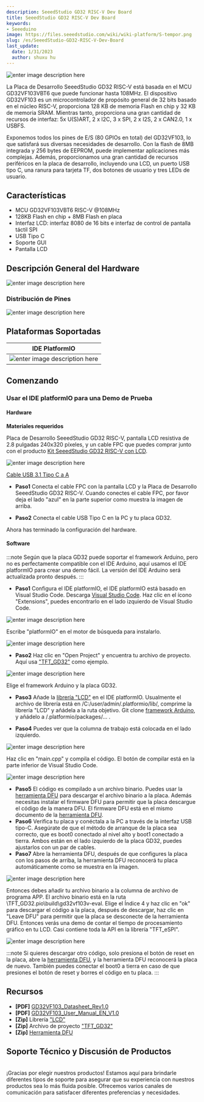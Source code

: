 ```yaml
---
description: SeeedStudio GD32 RISC-V Dev Board
title: SeeedStudio GD32 RISC-V Dev Board
keywords:
- Seeeduino 
image: https://files.seeedstudio.com/wiki/wiki-platform/S-tempor.png
slug: /es/SeeedStudio-GD32-RISC-V-Dev-Board
last_update:
  date: 1/31/2023
  author: shuxu hu
---
```



![enter image description here](https://files.seeedstudio.com/wiki/GD32VF103/img/GD32VF-103VBT6-all.jpg)

La Placa de Desarrollo SeeedStudio GD32 RISC-V está basada en el MCU GD32VF103VBT6 que puede funcionar hasta 108MHz. El dispositivo GD32VF103 es un microcontrolador de propósito general de 32 bits basado en el núcleo RISC-V, proporciona 128 KB de memoria Flash en chip y 32 KB de memoria SRAM. Mientras tanto, proporciona una gran cantidad de recursos de interfaz: 5x U(S)ART, 2 x I2C, 3 x SPI, 2 x I2S, 2 x CAN2.0, 1 x USBFS.

Exponemos todos los pines de E/S (80 GPIOs en total) del GD32VF103, lo que satisfará sus diversas necesidades de desarrollo. Con la flash de 8MB integrada y 256 bytes de EEPROM, puede implementar aplicaciones más complejas. Además, proporcionamos una gran cantidad de recursos periféricos en la placa de desarrollo, incluyendo una LCD, un puerto USB tipo C, una ranura para tarjeta TF, dos botones de usuario y tres LEDs de usuario.

## Características

+ MCU GD32VF103VBT6 RISC-V @108MHz
+ 128KB Flash en chip + 8MB Flash en placa
+ Interfaz LCD: interfaz 8080 de 16 bits e interfaz de control de pantalla táctil SPI
+ USB Tipo C
+ Soporte GUI
+ Pantalla LCD

## Descripción General del Hardware

![enter image description here](https://files.seeedstudio.com/wiki/GD32VF103/img/GD32VF-103VBT6-pin.jpg)

### Distribución de Pines

![enter image description here](https://files.seeedstudio.com/wiki/GD32VF103/img/GD32VF-103VBT6-c.jpg)

## Plataformas Soportadas

| IDE PlatformIO                                                                                            |
|-----------------------------------------------------------------------------------------------------|
| ![enter image description here](https://files.seeedstudio.com/wiki/Bazaar_Document/platformio-logo.17fdc3bc.png)  |

## Comenzando

### Usar el IDE platformIO para una Demo de Prueba

#### Hardware

**Materiales requeridos**

Placa de Desarrollo SeeedStudio GD32 RISC-V, pantalla LCD resistiva de 2.8 pulgadas 240x320 píxeles, y un cable FPC que puedes comprar junto con el producto [Kit SeeedStudio GD32 RISC-V con LCD](https://www.seeedstudio.com/SeeedStudio-GD32-RISC-V-kit-with-LCD-p-4303.html).

![enter image description here](https://www.seeedstudio.site/media/catalog/product/cache/9d0ce51a71ce6a79dfa2a98d65a0f0bd/g/d/gd32vf-103vbt6-connect-2.jpg) <!-- 图片链接有问题-->

[Cable USB 3.1 Tipo C a A](https://www.seeedstudio.com/USB-3-1-Type-C-to-A-Cable-1-Meter-3-1A-p-4085.html)

+ **Paso1**
Conecta el cable FPC con la pantalla LCD y la Placa de Desarrollo SeeedStudio GD32 RISC-V. Cuando conectes el cable FPC, por favor deja el lado "azul" en la parte superior como muestra la imagen de arriba.

+ **Paso2**
Conecta el cable USB Tipo C en la PC y tu placa GD32.

Ahora has terminado la configuración del hardware.

#### Software

:::note
Según que la placa GD32 puede soportar el framework Arduino, pero no es perfectamente compatible con el IDE Arduino, aquí usamos el IDE platformIO para crear una demo fácil. La versión del IDE Arduino será actualizada pronto después.
:::

+ **Paso1**
Configura el IDE platformIO, el IDE platformIO está basado en Visual Studio Code.
Descarga [Visual Studio Code](https://code.visualstudio.com/).
Haz clic en el ícono "Extensions", puedes encontrarlo en el lado izquierdo de Visual Studio Code.

![enter image description here](https://files.seeedstudio.com/wiki/GD32VF103/img/wiki1.png)

Escribe "platformIO" en el motor de búsqueda para instalarlo.

![enter image description here](https://files.seeedstudio.com/wiki/GD32VF103/img/wiki2.png)

+ **Paso2**
Haz clic en "Open Project" y encuentra tu archivo de proyecto. Aquí usa ["TFT_GD32"](https://github.com/Seeed-Studio/Seeed_Arduino_LCD/archive/TFT_GD32.zip) como ejemplo.

![enter image description here](https://files.seeedstudio.com/wiki/GD32VF103/img/wiki3.png)

Elige el framework Arduino y la placa GD32.

+ **Paso3**
Añade la [librería "LCD"](https://github.com/Seeed-Studio/Seeed_Arduino_LCD/archive/master.zip) en el IDE platformIO. Usualmente el archivo de librería está en /C:/user/admin/.platformio/lib/, comprime la librería "LCD" y añádela a la ruta objetivo. Git clone [framework Arduino](https://github.com/LynnL4/framework-arduino-gd32v), y añádelo a /.platformio/packages/... .

+ **Paso4**
Puedes ver que la columna de trabajo está colocada en el lado izquierdo.

![enter image description here](https://files.seeedstudio.com/wiki/GD32VF103/img/wiki4.png)

Haz clic en "main.cpp" y compila el código. El botón de compilar está en la parte inferior de Visual Studio Code.

![enter image description here](https://files.seeedstudio.com/wiki/GD32VF103/img/wiki5.png)

+ **Paso5**
El código es compilado a un archivo binario. Puedes usar la [herramienta DFU](https://files.seeedstudio.com/wiki/GD32VF103/res/GD32_MCU_Dfu_Tool_V3.8.1.5784_1.rar) para descargar el archivo binario a la placa. Además necesitas instalar el firmware DFU para permitir que la placa descargue el código de la manera DFU. El firmware DFU está en el mismo documento de la [herramienta DFU](https://files.seeedstudio.com/wiki/GD32VF103/res/GD32_MCU_Dfu_Tool_V3.8.1.5784_1.rar).
+ **Paso6**
Verifica tu placa y conéctala a la PC a través de la interfaz USB tipo-C. Asegúrate de que el método de arranque de la placa sea correcto, que es boot0 conectado al nivel alto y boot1 conectado a tierra. Ambos están en el lado izquierdo de la placa GD32, puedes ajustarlos con un par de cables.
+ **Paso7**
Abre la herramienta DFU, después de que configures la placa con los pasos de arriba, la herramienta DFU reconocerá tu placa automáticamente como se muestra en la imagen.

![enter image description here](https://files.seeedstudio.com/wiki/GD32VF103/img/wiki6.png)

Entonces debes añadir tu archivo binario a la columna de archivo de programa APP. El archivo binario está en la ruta \TFT_GD32.pio\build\gd32vf103v-eval.
Elige el Índice 4 y haz clic en "ok" para descargar el código a la placa, después de descargar, haz clic en "Leave DFU" para permitir que la placa se desconecte de la herramienta DFU. Entonces verás una demo de contar el tiempo de procesamiento gráfico en tu LCD. Casi contiene toda la API en la librería "TFT_eSPI".

![enter image description here](https://files.seeedstudio.com/wiki/GD32VF103/img/gd32.gif)

:::note
Si quieres descargar otro código, solo presiona el botón de reset en la placa, abre la [herramienta DFU](https://files.seeedstudio.com/wiki/GD32VF103/res/GD32_MCU_Dfu_Tool_V3.8.1.5784_1.rar), y la herramienta DFU reconocerá la placa de nuevo. También puedes conectar el boot0 a tierra en caso de que presiones el botón de reset y borres el código en tu placa.
:::

## Recursos

+ **[PDF]** [GD32VF103_Datasheet_Rev1.0](https://files.seeedstudio.com/wiki/Bazaar_Document/GD32VF103_Datasheet_Rev1.0.pdf)
+ **[PDF]** [GD32VF103_User_Manual_EN_V1.0](https://files.seeedstudio.com/wiki/Bazaar_Document/GD32VF103_User_Manual_EN_V1.0.pdf)
+ **[Zip]** Librería ["LCD"](https://github.com/Seeed-Studio/Seeed_Arduino_LCD/archive/master.zip)
+ **[Zip]** Archivo de proyecto ["TFT_GD32"](https://github.com/Seeed-Studio/Seeed_Arduino_LCD/archive/TFT_GD32.zip)
+ **[Zip]** [Herramienta DFU](https://files.seeedstudio.com/wiki/GD32VF103/res/GD32_MCU_Dfu_Tool_V3.8.1.5784_1.rar)

## Soporte Técnico y Discusión de Productos


<br />¡Gracias por elegir nuestros productos! Estamos aquí para brindarle diferentes tipos de soporte para asegurar que su experiencia con nuestros productos sea lo más fluida posible. Ofrecemos varios canales de comunicación para satisfacer diferentes preferencias y necesidades.

<div class="button_tech_support_container">
<a href="https://forum.seeedstudio.com/" class="button_forum"></a> 
<a href="https://www.seeedstudio.com/contacts" class="button_email"></a>
</div>

<div class="button_tech_support_container">
<a href="https://discord.gg/eWkprNDMU7" class="button_discord"></a> 
<a href="https://github.com/Seeed-Studio/wiki-documents/discussions/69" class="button_discussion"></a>
</div>
